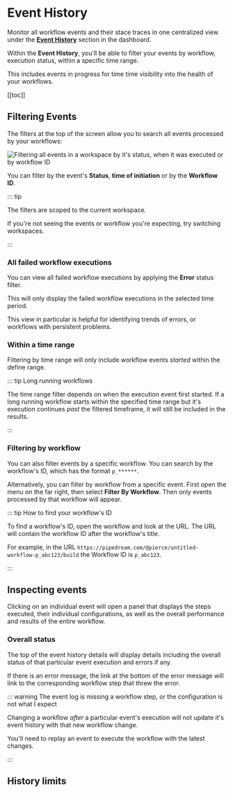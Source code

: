 # Event History

Monitor all workflow events and their stace traces in one centralized view under the [**Event History**](https://pipedream.com/event-history) section in the dashboard.

Within the **Event History**, you'll be able to filter your events by workflow, execution status, within a specific time range.

This includes events in progress for time time visibility into the health of your workflows.

[[toc]]

## Filtering Events

The filters at the top of the screen allow you to search all events processed by your workflows:

![Filtering all events in a workspace by it's status, when it was executed or by workflow ID](https://res.cloudinary.com/pipedreamin/image/upload/v1682696567/docs/docs/event%20histories/CleanShot_2023-04-28_at_11.42.19_d8bfer.png)

You can filter by the event's **Status**, **time of initiation** or by the **Workflow ID**.

::: tip 

The filters are scoped to the current workspace.

If you're not seeing the events or workflow you're expecting, try switching workspaces.

:::

### All failed workflow executions

You can view all failed workflow executions by applying the **Error** status filter.

This will only display the failed workflow executions in the selected time period.

This view in particular is helpful for identifying trends of errors, or workflows with persistent problems.

### Within a time range

Filtering by time range will only include workflow events _started_ within the define range.

::: tip Long running workflows

The time range filter depends on when the execution event first started. If a long running workflow starts within the specified time range but it's execution continues _past_ the filtered timeframe, it will still be included in the results.

:::

### Filtering by workflow

You can also filter events by a specific workflow. You can search by the workflow's ID, which has the format `p_******`.

Alternatively, you can filter by workflow from a specific event. First open the menu on the far right, then select **Filter By Workflow**. Then only events processed by that workflow will appear.

::: tip How to find your workflow's ID

To find a workflow's ID, open the workflow and look at the URL. The URL will contain the workflow ID after the workflow's title.

For example, in the URL `https://pipedream.com/@pierce/untitled-workflow-p_abc123/build` the Workflow ID is `p_abc123`.

:::

## Inspecting events

Clicking on an individual event will open a panel that displays the steps executed, their individual configurations, as well as the overall performance and results of the entire workflow.

### Overall status

The top of the event history details will display details including the overall status of that particular event execution and errors if any.

If there is an error message, the link at the bottom of the error message will link to the corresponding workflow step that threw the error.



::: warning The event log is missing a workflow step, or the configuration is not what I expect

Changing a workflow _after_ a particular event's execution will not update it's event history with that new workflow change.

You'll need to replay an event to execute the workflow with the latest changes.

:::


## History limits
